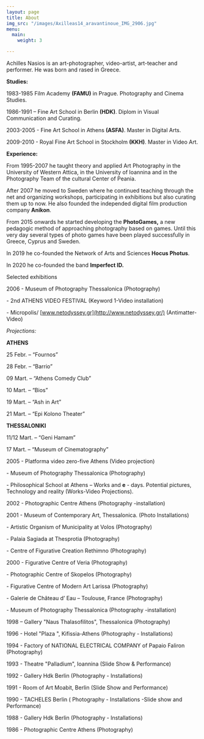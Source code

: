 ```yaml
---
layout: page
title: About
img_src: "/images/Axilleas14_aravantinoue_IMG_2906.jpg"
menu:
  main:
    weight: 3

---
```

Achilles Nasios is an art-photographer, video-artist, art-teacher and performer. He was born and rased in Greece.

**Studies:**

1983-1985 Film Academy **(FAMU)** in Prague. Photography and Cinema Studies.

1986-1991 – Fine Art School in Berlin **(HDK)**. Diplom in Visual Communication and Curating.

2003-2005 - Fine Art School in Athens **(ASFA)**. Master in Digital Arts.

2009-2010 - Royal Fine Art School in Stockholm **(KKH)**. Master in Video Art.

**Experience:**

From 1995-2007 he taught theory and applied Art Photography in the University of Western Attica, in the University of Ioannina and in the Photography Team of the cultural Center of Peania.

After 2007 he moved to Sweden where he continued teaching through the net and organizing workshops, participating in exhibitions but also curating them up to now. He also founded the independed digital film production company **Anikon**.

From 2015 onwards he started developing the **PhotoGames,** a new pedagogic method of approaching photography based on games. Until this very day several types of photo games have been played successfully in Greece, Cyprus and Sweden.

In 2019 he co-founded the Network of Arts and Sciences **Hocus Photus**.

In 2020 he co-founded the band **Imperfect ID.**

Selected exhibitions

2006 - Museum of Photography Thessalonica (Photography)

\- 2nd ATHENS VIDEO FESTIVAL (Keyword 1-Video installation)

\- Micropolis/ [www.netodyssey.gr](http://www.netodyssey.gr/) (Antimatter- Video)

_Projections:_

**ATHENS**

25 Febr. – “Fournos”

28 Febr. – “Barrio”

09 Mart. – “Athens Comedy Club”

10 Mart. – “Bios”

19 Mart. – “Ash in Art”

21 Mart. – “Epi Kolono Theater”

**THESSALONIKI**

11/12 Mart. – “Geni Hamam”

17 Mart. – “Museum of Cinematography”

2005 - Platforma video zero-five Athens (Video projection)

\- Museum of Photography Thessalonica (Photography)

\- Philosophical School at Athens – Works and **e** - days. Potential pictures, Technology and reality (Works-Video Projections).

2002 - Photographic Centre Athens (Photography -installation)

2001 - Museum of Contemporary Art, Thessalonica. (Photo Installations)

\- Artistic Organism of Municipality at Volos (Photography)

\- Palaia Sagiada at Thesprotia (Photography)

\- Centre of Figurative Creation Rethimno (Photography)

2000 - Figurative Centre of Veria (Photography)

\- Photographic Centre of Skopelos (Photography)

\- Figurative Centre of Modern Art Larissa (Photography)

\- Galerie de Château d’ Eau – Toulouse, France (Photography)

\- Museum of Photography Thessalonica (Photography -installation)

1998 – Gallery "Naus Thalasofilitos", Thessalonica (Photography)

1996 - Hotel "Plaza ", Kifissia-Athens (Photography - Installations)

1994 - Factory of NATIONAL ELECTRICAL COMPANY of Papaio Faliron (Photography)

1993 - Theatre "Palladium", Ioannina (Slide Show & Performance)

1992 - Gallery Hdk Berlin (Photography - Installations)

1991 - Room of Art Moabit, Berlin (Slide Show and Performance)

1990 - TACHELES Berlin ( Photography - Installations -Slide show and Performance)

1988 - Gallery Hdk Berlin (Photography - Installations)

1986 - Photographic Centre Athens (Photography)